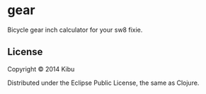 # gear

Bicycle gear inch calculator for your sw8 fixie.

## License

Copyright © 2014 Kibu

Distributed under the Eclipse Public License, the same as Clojure.
